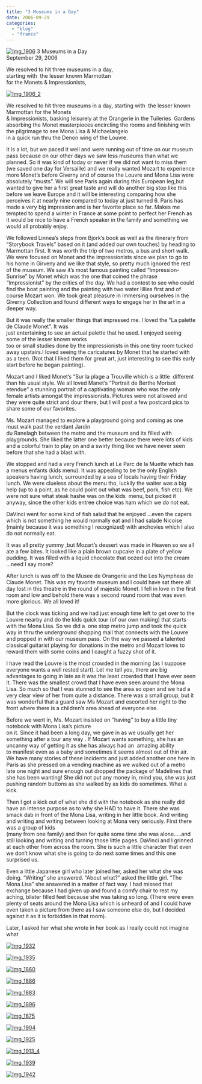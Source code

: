 ```yaml
---
title: "3 Museums in a Day"
date: 2006-09-29
categories: 
  - "blog"
  - "france"
---
```


 [![Img_1906](http://soultravelers3new.local/images/2008/04/28/img_1906.png "Img_1906")](https://pub-ac94b3f306b24c0dba4238943c97f2e1.r2.dev/photos/uncategorized/2008/04/28/img_1906.png) 3 Museums in a Day  
September 29, 2006

We resolved to hit three museums in a day,  
starting with  the lesser known Marmottan  
for the Monets & Impressionists,

<!--more-->

[![Img_1906_2](http://soultravelers3new.local/images/2008/04/28/img_1906_2.png "Img_1906_2")](https://pub-ac94b3f306b24c0dba4238943c97f2e1.r2.dev/photos/uncategorized/2008/04/28/img_1906_2.png)

We resolved to hit three museums in a day, starting with  the lesser known Marmottan for the Monets  
& Impressionists, basking leisurely at the Orangerie in the Tuileries  Gardens absorbing the Monet masterpieces encircling the rooms and finishing with the pilgrimage to see Mona Lisa & Michaelangelo  
in a quick run thru the Denon wing of the Louvre.

It is a lot, but we paced it well and were running out of time on our museum pass because on our other days we saw less museums than what we planned. So it was kind of today or never if we did not want to miss them (we saved one day for Versaille) and we really wanted Mozart to experience more Monet’s before Giverny and of course the Louvre and Mona Lisa were absolutely “musts”. We will see Paris again during this European leg,but wanted to give her a first great taste and will do another big stop like this before we leave Europe and it will be interesting comparing how she perceives it at nearly nine compared to today at just turned 6. Paris has made a very big impression and is her favorite place so far. Makes me tempted to spend a winter in France at some point to perfect her French as it would be nice to have a French speaker in the family and something we would all probably enjoy.

We followed Linnea’s steps from Bjork’s book as well as the itinerary from “Storybook Travels” based on it (and added our own touches) by heading to Marmottan first. It was worth the trip of two metros, a bus and short walk. We were focused on Monet and the impressionists since we plan to go to his home in Girveny and we like that style, so pretty much ignored the rest of the museum. We saw it’s most famous painting called “Impression-Sunrise” by Monet which was the one that coined the phrase “Impressionist” by the critics of the day. We had a contest to see who could find the boat painting and the painting with two water lillies first and of course Mozart won. We took great pleasure in immersing ourselves in the Giverny Collection and found different ways to engage her in the art in a deeper way.

But it was really the smaller things that impressed me. I loved the “La palette de Claude Monet”. It was  
just entertaining to see an actual palette that he used. I enjoyed seeing some of the lesser known works  
too or small studies done by the impressionists in this one tiny room tucked away upstairs.I loved seeing the caricatures by Monet that he started with as a teen. (Not that I liked them for great art, just interesting to see this early start before he began painting).

Mozart and I liked Monet’s “Sur la plage a Trouville which is a little  different than his usual style. We all loved Manet’s “Portrait de Berthe Morisot etendue” a stunning portrait of a captivating woman who was the only female artists amongst the impressionists. Pictures were not allowed and they were quite strict and dour there, but I will post a few postcard pics to share some of our favorites.

Ms. Mozart managed to explore a playground going and coming as one must walk past the verdant Jardin  
du Ranelagh between the metro and the museum and its filled with playgrounds. She liked the latter one better because there were lots of kids and a colorful train to play on and a swirly thing like we have never seen before that she had a blast with.

We stopped and had a very French lunch at Le Parc de la Muette which has a menus enfants (kids menu). It was appealing to be the only English speakers having lunch, surrounded by a sea of locals having their Friday lunch. We were clueless about the menu tho, luckily the waiter was a big help (up to a point, as he could point out what was beef, pork, fish etc). We were not sure what steak hashe was on the kids  menu, but picked it anyway, since the other kids entree choice was ham which we do not eat.

DaVinci went for some kind of fish salad that he enjoyed ...even the capers which is not something he would normally eat and I had salade Nicoise (mainly because it was something I recognized) with anchovies which I also do not normally eat.

It was all pretty yummy ,but Mozart’s dessert was made in Heaven so we all ate a few bites. It looked like a plain brown cupcake in a plate of yellow pudding. It was filled with a liquid chocolate that oozed out into the cream ...need I say more?

After lunch is was off to the Musee de Orangerie and the Les Nympheas de Claude Monet. This was my favorite museum and I could have sat there all day lost in this theatre in the round of majestic Monet. I fell in love in the first room and low and behold there was a second round room that was even more glorious. We all loved it!

But the clock was ticking and we had just enough time left to get over to the Louvre nearby and do the kids quick tour (of our own making) that starts with the Mona Lisa. So we did a  one stop metro jump and took the quick way in thru the underground shopping mall that connects with the Louvre and popped in with our museum pass. On the way we passed a talented classical guitarist playing for donations in the metro and Mozart loves to reward them with some coins and I caught a fuzzy shot of it.

I have read the Louvre is the most crowded in the morning (as I suppose everyone wants a well rested start). Let me tell you, there are big advantages to going in late as it was the least crowded that I have ever seen it. There was the smallest crowd that I have even seen around the Mona Lisa. So much so that I was stunned to see the area so open and we had a very clear view of her from quite a distance. There was a small group, but it was wonderful that a guard saw Ms Mozart and escorted her right to the front where there is a children’s area ahead of everyone else.

Before we went in, Ms. Mozart insisted on “having” to buy a little tiny notebook with Mona Lisa’s picture  
on it. Since it had been a long day, we gave in as we usually get her something after a tour any way . If Mozart wants something, she has an uncanny way of getting it as she has always had an  amazing ability  
to manifest even as a baby and sometimes it seems almost out of thin air. We have many stories of these incidents and just added another one here in Paris as she pressed on a vending machine as we walked out of a metro late one night and sure enough out dropped the package of Madelines that she has been wanting! She did not put any money in, mind you, she was just pushing random buttons as she walked by as kids do sometimes. What a kick.

Then I got a kick out of what she did with the notebook as she really did have an intense purpose as to why she HAD to have it. There she was smack dab in front of the Mona Lisa, writing in her little book. And writing and writing and writing between looking at Mona very seriously. First there was a group of kids  
(many from one family) and then for quite some time she was alone.....and still looking and writing and turning those little pages. DaVinci and I grinned at each other from across the room. She is such a little character that even we don’t know what she is going to do next some times and this one surprised us.

Even a little Japanese girl who later joined her, asked her what she was doing. “Writing” she answered. “About what?” asked the little girl. “The Mona Lisa” she answered in a matter of fact way. I had missed that exchange because I had given up and found a comfy chair to rest my aching, blister filled feet because she was taking so long. (There were even plenty of seats around the Mona Lisa which is unheard of and I could have even taken a picture from there as I saw someone else do, but I decided against it as it is forbidden in that room).

Later, I asked her what she wrote in her book as I really could not imagine what

[![Img_1932](http://soultravelers3new.local/images/2008/04/28/img_1932.png "Img_1932")](https://pub-ac94b3f306b24c0dba4238943c97f2e1.r2.dev/photos/uncategorized/2008/04/28/img_1932.png)

[![Img_1935](http://soultravelers3new.local/images/2008/04/28/img_1935.png "Img_1935")](https://pub-ac94b3f306b24c0dba4238943c97f2e1.r2.dev/photos/uncategorized/2008/04/28/img_1935.png)

[![Img_1860](http://soultravelers3new.local/images/2008/04/28/img_1860.png "Img_1860")](https://pub-ac94b3f306b24c0dba4238943c97f2e1.r2.dev/photos/uncategorized/2008/04/28/img_1860.png)

[![Img_1886](http://soultravelers3new.local/images/2008/04/28/img_1886.png "Img_1886")](https://pub-ac94b3f306b24c0dba4238943c97f2e1.r2.dev/photos/uncategorized/2008/04/28/img_1886.png)

[![Img_1883](http://soultravelers3new.local/images/2008/04/28/img_1883.png "Img_1883")](https://pub-ac94b3f306b24c0dba4238943c97f2e1.r2.dev/photos/uncategorized/2008/04/28/img_1883.png)

[![Img_1896](http://soultravelers3new.local/images/2008/04/28/img_1896.png "Img_1896")](https://pub-ac94b3f306b24c0dba4238943c97f2e1.r2.dev/photos/uncategorized/2008/04/28/img_1896.png)

[![Img_1875](http://soultravelers3new.local/images/2008/04/28/img_1875.png "Img_1875")](https://pub-ac94b3f306b24c0dba4238943c97f2e1.r2.dev/photos/uncategorized/2008/04/28/img_1875.png)

[![Img_1904](http://soultravelers3new.local/images/2008/04/28/img_1904.png "Img_1904")](https://pub-ac94b3f306b24c0dba4238943c97f2e1.r2.dev/photos/uncategorized/2008/04/28/img_1904.png)

[![Img_1925](http://soultravelers3new.local/images/2008/04/28/img_1925.jpg "Img_1925")](https://pub-ac94b3f306b24c0dba4238943c97f2e1.r2.dev/photos/uncategorized/2008/04/28/img_1925.jpg)

[](https://pub-ac94b3f306b24c0dba4238943c97f2e1.r2.dev/photos/uncategorized/2008/04/28/img_1913_2.jpg)

[](https://pub-ac94b3f306b24c0dba4238943c97f2e1.r2.dev/photos/uncategorized/2008/04/28/img_1913_3.jpg)

[![Img_1913_4](http://soultravelers3new.local/images/2008/04/28/img_1913_4.jpg "Img_1913_4")](https://pub-ac94b3f306b24c0dba4238943c97f2e1.r2.dev/photos/uncategorized/2008/04/28/img_1913_4.jpg)

[![Img_1939](http://soultravelers3new.local/images/2008/04/28/img_1939.jpg "Img_1939")](https://pub-ac94b3f306b24c0dba4238943c97f2e1.r2.dev/photos/uncategorized/2008/04/28/img_1939.jpg)

[![Img_1942](http://soultravelers3new.local/images/2008/04/28/img_1942.jpg "Img_1942")](https://pub-ac94b3f306b24c0dba4238943c97f2e1.r2.dev/photos/uncategorized/2008/04/28/img_1942.jpg)

  

[  
](https://pub-ac94b3f306b24c0dba4238943c97f2e1.r2.dev/photos/uncategorized/2008/04/28/img_1913.jpg)
